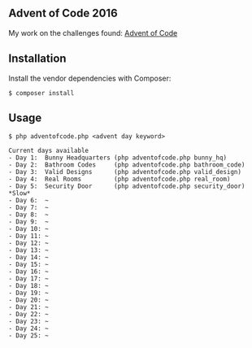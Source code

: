 ## Advent of Code 2016

My work on the challenges found: [Advent of Code](https://adventofcode.com/2016)

## Installation

Install the vendor dependencies with Composer:

    $ composer install

## Usage

    $ php adventofcode.php <advent day keyword>
    
    Current days available
    - Day 1:  Bunny Headquarters (php adventofcode.php bunny_hq)
    - Day 2:  Bathroom Codes     (php adventofcode.php bathroom_code)
    - Day 3:  Valid Designs      (php adventofcode.php valid_design)
    - Day 4:  Real Rooms         (php adventofcode.php real_room)
    - Day 5:  Security Door      (php adventofcode.php security_door) *Slow*
    - Day 6:  ~
    - Day 7:  ~
    - Day 8:  ~
    - Day 9:  ~
    - Day 10: ~
    - Day 11: ~
    - Day 12: ~
    - Day 13: ~
    - Day 14: ~
    - Day 15: ~
    - Day 16: ~
    - Day 17: ~
    - Day 18: ~
    - Day 19: ~
    - Day 20: ~
    - Day 21: ~
    - Day 22: ~
    - Day 23: ~
    - Day 24: ~
    - Day 25: ~
